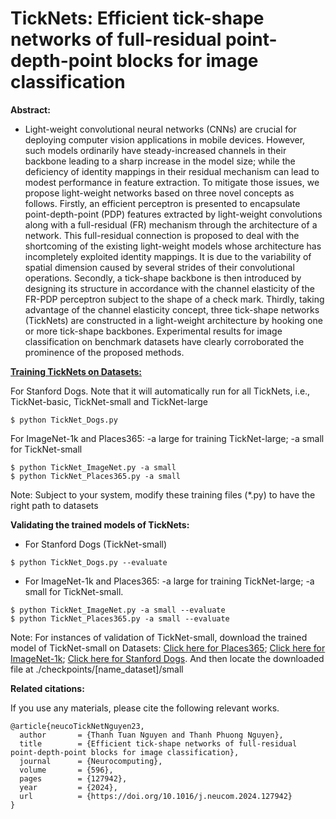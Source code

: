 # TickNets: Efficient tick-shape networks of full-residual point-depth-point blocks for image classification

**Abstract:**

* Light-weight convolutional neural networks (CNNs) are crucial for deploying computer vision applications in mobile devices.
However, such models ordinarily have steady-increased channels in their backbone leading to a sharp increase in the model size; while the deficiency of identity mappings in their residual mechanism can lead to modest performance in feature extraction.
To mitigate those issues, we propose light-weight networks based on three novel concepts as follows.
Firstly,  an efficient perceptron is presented to encapsulate point-depth-point (PDP) features extracted by light-weight convolutions along with a full-residual (FR) mechanism through the architecture of a network.
This full-residual connection is proposed to deal with the shortcoming of the existing light-weight models whose architecture has incompletely exploited identity mappings. It is due to the variability of spatial dimension caused by several strides of their convolutional operations.
Secondly, a tick-shape backbone is then introduced by designing its structure in accordance with the channel elasticity of the FR-PDP perceptron subject to the shape of a check mark.
Thirdly, taking advantage of the channel elasticity concept, three tick-shape networks (TickNets) are constructed in a light-weight architecture by hooking one or more tick-shape backbones.
Experimental results for image classification on benchmark datasets have clearly corroborated the prominence of the proposed methods.

<u>**Training TickNets on Datasets:**</u>

For Stanford Dogs. Note that it will automatically run for all TickNets, i.e., TickNet-basic, TickNet-small and TickNet-large
```
$ python TickNet_Dogs.py
```
For ImageNet-1k and Places365: -a large for training TickNet-large; -a small for TickNet-small
```
$ python TickNet_ImageNet.py -a small
$ python TickNet_Places365.py -a small 
```
Note: Subject to your system, modify these training files (*.py) to have the right path to datasets

**Validating the trained models of TickNets:**
* For Stanford Dogs (TickNet-small)
```
$ python TickNet_Dogs.py --evaluate
```
* For ImageNet-1k and Places365: -a large for training TickNet-large; -a small for TickNet-small.
```
$ python TickNet_ImageNet.py -a small --evaluate
$ python TickNet_Places365.py -a small --evaluate
```

Note: For instances of validation of TickNet-small, download the trained model of TickNet-small on Datasets: [Click here for Places365](https://drive.google.com/drive/folders/1EdlA3tuOutBJMR23B-fcSOKKB69hAQ5R?usp=sharing); [Click here for ImageNet-1k](https://drive.google.com/drive/folders/1t1M_QJwCmcaTgKBsJBmzrU-kabQeOPDT?usp=sharing); [Click here for Stanford Dogs](https://drive.google.com/drive/folders/1RGglukdrd5xDrGSo6ONmHTCZNZ-YwpZb?usp=sharing). And then locate the downloaded file at ./checkpoints/[name_dataset]/small

**Related citations:**

If you use any materials, please cite the following relevant works.

```
@article{neucoTickNetNguyen23,
  author       = {Thanh Tuan Nguyen and Thanh Phuong Nguyen},
  title        = {Efficient tick-shape networks of full-residual point-depth-point blocks for image classification},
  journal      = {Neurocomputing},
  volume       = {596},
  pages        = {127942},
  year         = {2024},
  url          = {https://doi.org/10.1016/j.neucom.2024.127942}
}
```
